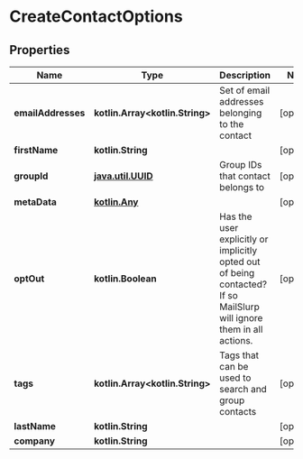 
# CreateContactOptions

## Properties
Name | Type | Description | Notes
------------ | ------------- | ------------- | -------------
**emailAddresses** | **kotlin.Array&lt;kotlin.String&gt;** | Set of email addresses belonging to the contact |  [optional]
**firstName** | **kotlin.String** |  |  [optional]
**groupId** | [**java.util.UUID**](java.util.UUID.md) | Group IDs that contact belongs to |  [optional]
**metaData** | [**kotlin.Any**](.md) |  |  [optional]
**optOut** | **kotlin.Boolean** | Has the user explicitly or implicitly opted out of being contacted? If so MailSlurp will ignore them in all actions. |  [optional]
**tags** | **kotlin.Array&lt;kotlin.String&gt;** | Tags that can be used to search and group contacts |  [optional]
**lastName** | **kotlin.String** |  |  [optional]
**company** | **kotlin.String** |  |  [optional]



